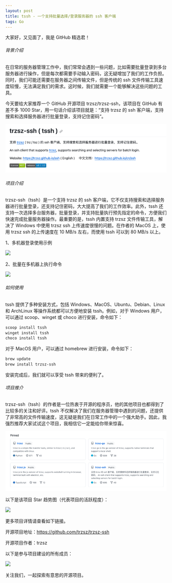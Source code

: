 ```yaml
---
layout: post
title: tssh - 一个支持批量选择/登录服务器的 ssh 客户端
tags: Go
---
```


大家好，又见面了，我是 GitHub 精选君！

###### 背景介绍

在日常的服务器管理工作中，我们常常会遇到一些问题，比如需要批量登录到多台服务器进行操作，但是每次都需要手动输入密码，这无疑增加了我们的工作负担。同时，我们可能还需要在服务器之间传输文件，但是传统的 ssh 文件传输工具速度较慢，无法满足我们的需求。这时候，我们就需要一个能够解决这些问题的工具。

今天要给大家推荐一个 GitHub 开源项目 trzsz/trzsz-ssh，该项目在 GitHub 有差不多 1000 Star，用一句话介绍该项目就是：“支持 trzsz 的 ssh 客户端，支持搜索和选择服务器进行批量登录，支持记住密码“。

![](https://raw.githubusercontent.com/ZhuPeng/pic/master/images/compress_image-20231029204058101.png)

###### 项目介绍

trzsz-ssh（tssh）是一个支持 trzsz 的 ssh 客户端，它不仅支持搜索和选择服务器进行批量登录，还支持记住密码，大大提高了我们的工作效率。此外，tssh 还支持一次选择多台服务器，批量登录，并支持批量执行预先指定的命令，方便我们快速完成批量服务器操作。最重要的是，tssh 内置支持 trzsz 文件传输工具，解决了 Windows 中使用 trzsz ssh 上传速度很慢的问题。在作者的 MacOS 上，使用 trzsz ssh 的上传速度在 10 MB/s 左右，而使用 tssh 可以到 80 MB/s 以上。

1、多机器登录使用示例

![](https://trzsz.github.io/images/tssh.gif)

2、批量在多机器上执行命令

![](https://trzsz.github.io/images/batch_ssh.gif)

###### 如何使用

tssh 提供了多种安装方式，包括 Windows、MacOS、Ubuntu、Debian、Linux 和 ArchLinux 等操作系统都可以方便地安装 tssh。例如，对于 Windows 用户，可以通过 scoop、winget 或 choco 进行安装，命令如下：

```bash
scoop install tssh
winget install tssh
choco install tssh
```
对于 MacOS 用户，可以通过 homebrew 进行安装，命令如下：
```bash
brew update
brew install trzsz-ssh
```
安装完成后，我们就可以享受 tssh 带来的便利了。

###### 项目推介

trzsz-ssh（tssh）的作者是一位热衷于开源的程序员，他的其他项目也都得到了比较多的关注和好评。tssh 不仅解决了我们在服务器管理中遇到的问题，还提供了非常高的文件传输速度，这无疑是我们在日常工作中的一个强大助手。因此，我强烈推荐大家试试这个项目，我相信它一定能给你带来惊喜。

![](https://raw.githubusercontent.com/ZhuPeng/pic/master/images/compress_image-20231029204330873.png)


以下是该项目 Star 趋势图（代表项目的活跃程度）：

![](https://api.star-history.com/svg?repos=trzsz/trzsz-ssh&type=Timeline)

更多项目详情请查看如下链接。

开源项目地址：https://github.com/trzsz/trzsz-ssh 

开源项目作者：trzsz

以下是参与项目建设的所有成员：

![](https://contrib.rocks/image?repo=trzsz/trzsz-ssh)

关注我们，一起探索有意思的开源项目。

